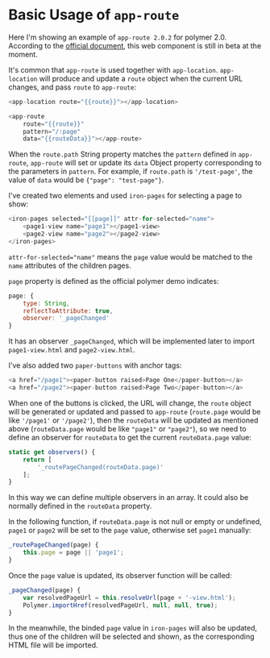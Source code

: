 # Basic Usage of `app-route`

Here I'm showing an example of `app-route 2.0.2` for polymer 2.0. According to the [official document](https://www.webcomponents.org/element/PolymerElements/app-route), this web component is still in beta at the moment.

It's common that `app-route` is used together with `app-location`. `app-location` will produce and update a `route` object when the current URL changes, and pass `route` to `app-route`:

```javascript
<app-location route="{{route}}"></app-location>

<app-route
    route="{{route}}"
    pattern="/:page"
    data="{{routeData}}"></app-route>
```

When the `route.path` String property matches the `pattern` defined in `app-route`, `app-route` will set or update its `data` Object property corresponding to the parameters in `pattern`. For example, if `route.path` is `'/test-page'`, the value of `data` would be `{"page": "test-page"}`.

I've created two elements and used `iron-pages` for selecting a page to show:

```javascript
<iron-pages selected="[[page]]" attr-for-selected="name">
    <page1-view name="page1"></page1-view>
    <page2-view name="page2"></page2-view>
</iron-pages>
```

`attr-for-selected="name"` means the `page` value would be matched to the `name` attributes of the children pages.

`page` property is defined as the official polymer demo indicates:

```javascript
page: {
    type: String,
    reflectToAttribute: true,
    observer: '_pageChanged'
}
```
It has an observer `_pageChanged`, which will be implemented later to import `page1-view.html` and `page2-view.html`.

I've also added two `paper-buttons` with anchor tags:

```javascript
<a href="/page1"><paper-button raised>Page One</paper-button></a>
<a href="/page2"><paper-button raised>Page Two</paper-button></a>
```

When one of the buttons is clicked, the URL will change, the `route` object will be generated or updated and passed to `app-route` (`route.page` would be like `'/page1'` or `'/page2'`), then the `routeData` will be updated as mentioned above (`routeData.page` would be like `"page1"` or `"page2"`), so we need to define an observer for `routeData` to get the current `routeData.page` value:

```javascript
static get observers() {
    return [
        '_routePageChanged(routeData.page)'
    ];
}
```

In this way we can define multiple observers in an array. It could also be normally defined in the `routeData` property.

In the following function, if `routeData.page` is not null or empty or undefined, `page1` or `page2` will be set to the `page` value, otherwise set `page1` manually:

```javascript
_routePageChanged(page) {
    this.page = page || 'page1';
}
```

Once the `page` value is updated, its observer function will be called:

```javascript
_pageChanged(page) {
    var resolvedPageUrl = this.resolveUrl(page + '-view.html');
    Polymer.importHref(resolvedPageUrl, null, null, true);
}
```

In the meanwhile, the binded `page` value in `iron-pages` will also be updated, thus one of the children will be selected and shown, as the corresponding HTML file will be imported.
